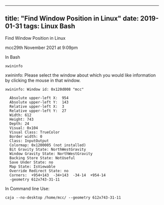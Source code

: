 ---
title: "Find Window Position in Linux"
date: 2019-01-31
tags: Linux Bash
----

Find Window Position in Linux

mcc29th November 2021 at 9:09pm

In Bash

```
xwininfo
```

xwininfo: Please select the window about which you would like information by clicking the mouse in that window.

```
xwininfo: Window id: 0x120d008 "mcc"

  Absolute upper-left X:  954
  Absolute upper-left Y:  143
  Relative upper-left X:  3
  Relative upper-left Y:  27
  Width: 612
  Height: 743
  Depth: 24
  Visual: 0x104
  Visual Class: TrueColor
  Border width: 0
  Class: InputOutput
  Colormap: 0x1200005 (not installed)
  Bit Gravity State: NorthWestGravity
  Window Gravity State: NorthWestGravity
  Backing Store State: NotUseful
  Save Under State: no
  Map State: IsViewable
  Override Redirect State: no
  Corners:  +954+143  -34+143  -34-14  +954-14
  -geometry 612x743-31-11
```
In Command line Use:

```
caja --no-desktop /home/mcc/ --geometry 612x743-31-11
```



